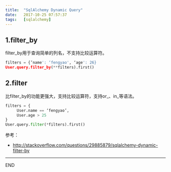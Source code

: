 ```yaml
---
title:  "SqlAlchemy Dynamic Query"
date:   2017-10-25 07:57:37
tags:   [sqlalchemy]
---
```


## 1.filter_by

filter_by用于查询简单的列名，不支持比较运算符。

```python
filters = {’name': ‘fengyao', ‘age': 26}
User.query.filter_by(**filters).first()
```

## 2.filter

比filter_by的功能更强大，支持比较运算符，支持or_、in_等语法。

```python
filters = {
     User.name == ‘fengyao’,
     User.age > 25
}
User.query.filter(*filters).first()
```

参考：
- http://stackoverflow.com/questions/29885879/sqlalchemy-dynamic-filter-by

---
END

